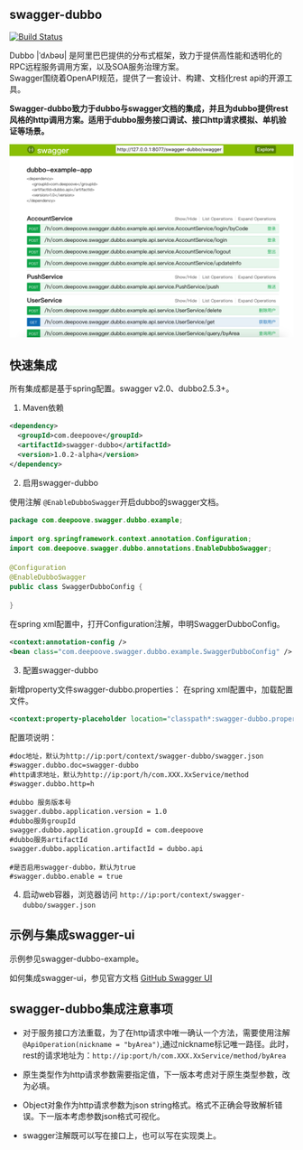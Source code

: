 ## swagger-dubbo

[![Build Status](https://travis-ci.org/Sayi/swagger-dubbo.svg?branch=master)](https://travis-ci.org/Sayi/swagger-dubbo)

Dubbo |ˈdʌbəʊ| 是阿里巴巴提供的分布式框架，致力于提供高性能和透明化的RPC远程服务调用方案，以及SOA服务治理方案。  
Swagger围绕着OpenAPI规范，提供了一套设计、构建、文档化rest api的开源工具。


**Swagger-dubbo致力于dubbo与swagger文档的集成，并且为dubbo提供rest风格的http调用方案。适用于dubbo服务接口调试、接口http请求模拟、单机验证等场景。**

![Swagger-UI](swagger-dubbo-example/swagger_ui.png)

## 快速集成
所有集成都是基于spring配置。swagger v2.0、dubbo2.5.3+。

1. Maven依赖

```xml
<dependency>
  <groupId>com.deepoove</groupId>
  <artifactId>swagger-dubbo</artifactId>
  <version>1.0.2-alpha</version>
</dependency>
```

2. 启用swagger-dubbo

使用注解 `@EnableDubboSwagger`开启dubbo的swagger文档。
```java
package com.deepoove.swagger.dubbo.example;

import org.springframework.context.annotation.Configuration;
import com.deepoove.swagger.dubbo.annotations.EnableDubboSwagger;

@Configuration
@EnableDubboSwagger
public class SwaggerDubboConfig {

}

```
在spring xml配置中，打开Configuration注解，申明SwaggerDubboConfig。
```xml
<context:annotation-config />
<bean class="com.deepoove.swagger.dubbo.example.SwaggerDubboConfig" />
```

3. 配置swagger-dubbo

新增property文件swagger-dubbo.properties：
在spring xml配置中，加载配置文件。

```xml
<context:property-placeholder location="classpath*:swagger-dubbo.properties" />```
```

配置项说明：
```properties
#doc地址，默认为http://ip:port/context/swagger-dubbo/swagger.json
#swagger.dubbo.doc=swagger-dubbo
#http请求地址，默认为http://ip:port/h/com.XXX.XxService/method
#swagger.dubbo.http=h

#dubbo 服务版本号
swagger.dubbo.application.version = 1.0
#dubbo服务groupId
swagger.dubbo.application.groupId = com.deepoove
#dubbo服务artifactId
swagger.dubbo.application.artifactId = dubbo.api

#是否启用swagger-dubbo，默认为true
#swagger.dubbo.enable = true
```

4. 启动web容器，浏览器访问 `http://ip:port/context/swagger-dubbo/swagger.json`


## 示例与集成swagger-ui
示例参见swagger-dubbo-example。  

如何集成swagger-ui，参见官方文档 [GitHub Swagger UI](https://github.com/swagger-api/swagger-ui)

## swagger-dubbo集成注意事项
* 对于服务接口方法重载，为了在http请求中唯一确认一个方法，需要使用注解`@ApiOperation(nickname = "byArea")`,通过nickname标记唯一路径。此时，rest的请求地址为：`http://ip:port/h/com.XXX.XxService/method/byArea`

* 原生类型作为http请求参数需要指定值，下一版本考虑对于原生类型参数，改为必填。

* Object对象作为http请求参数为json string格式。格式不正确会导致解析错误。下一版本考虑参数json格式可视化。

* swagger注解既可以写在接口上，也可以写在实现类上。     
 



